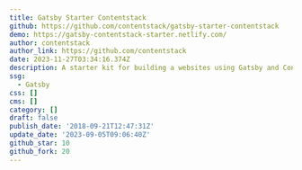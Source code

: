 ```yaml
---
title: Gatsby Starter Contentstack
github: https://github.com/contentstack/gatsby-starter-contentstack
demo: https://gatsby-contentstack-starter.netlify.com/
author: contentstack
author_link: https://github.com/contentstack
date: 2023-11-27T03:34:16.374Z
description: A starter kit for building a websites using Gatsby and Contentstack
ssg:
  - Gatsby
css: []
cms: []
category: []
draft: false
publish_date: '2018-09-21T12:47:31Z'
update_date: '2023-09-05T09:06:40Z'
github_star: 10
github_fork: 20
---
```

